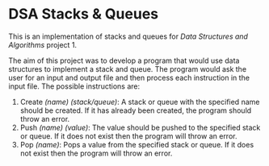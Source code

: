# DSA Stacks & Queues

This is an implementation of stacks and queues for <i>Data Structures and Algorithms</i> project 1.

The aim of this project was to develop a program that would use data structures to implement a stack and queue. 
The program would ask the user for an input and output file and then process each instruction in the input file. 
The possible instructions are:

1) Create <i>(name) (stack/queue)</i>: A stack or queue with the specified name should be created. If it has already been created, the program should throw an error.
2) Push <i>(name) (value)</i>: The value should be pushed to the specified stack or queue. If it does not exist then the program will throw an error.
3) Pop <i>(name)</i>: Pops a value from the specified stack or queue. If it does not exist then the program will throw an error.
